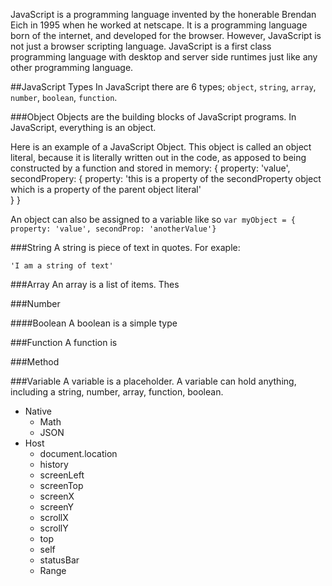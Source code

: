 JavaScript is a programming language invented by the honerable Brendan Eich in 1995 when he worked at netscape. It is a programming language born of the internet, and developed for the browser. However, JavaScript is not just a browser scripting language. JavaScript is a first class programming language with desktop and server side runtimes just like any other programming language.

##JavaScript Types
In JavaScript there are 6 types; `object`, `string`, `array`, `number`, `boolean`, `function`.

###Object
Objects are the building blocks of JavaScript programs. In JavaScript, everything is an object.

Here is an example of a JavaScript Object. This object is called an object literal, because it is literally written out in the code, as apposed to being constructed by a function and stored in memory:
    {
      property: 'value',
      secondPropery: {
        property: 'this is a property of the secondProperty object which is a property of the parent object literal'  
      }
    }

An object can also be assigned to a variable like so `var myObject = { property: 'value', secondProp: 'anotherValue'}`

###String
A string is piece of text in quotes. For exaple:

    'I am a string of text'

###Array
An array is a list of items. Thes

###Number

####Boolean
A boolean is a simple type

###Function
A function is 

###Method

###Variable
A variable is a placeholder. A variable can hold anything, including a string, number, array, function, boolean.


* Native
    * Math
    * JSON
* Host
    * document.location
    * history
    * screenLeft
    * screenTop
    * screenX
    * screenY
    * scrollX
    * scrollY
    * top
    * self
    * statusBar
    * Range